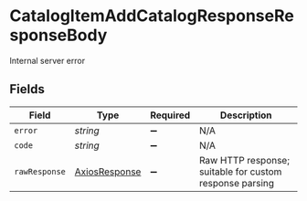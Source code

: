 # CatalogItemAddCatalogResponseResponseBody

Internal server error


## Fields

| Field                                                   | Type                                                    | Required                                                | Description                                             |
| ------------------------------------------------------- | ------------------------------------------------------- | ------------------------------------------------------- | ------------------------------------------------------- |
| `error`                                                 | *string*                                                | :heavy_minus_sign:                                      | N/A                                                     |
| `code`                                                  | *string*                                                | :heavy_minus_sign:                                      | N/A                                                     |
| `rawResponse`                                           | [AxiosResponse](https://axios-http.com/docs/res_schema) | :heavy_minus_sign:                                      | Raw HTTP response; suitable for custom response parsing |